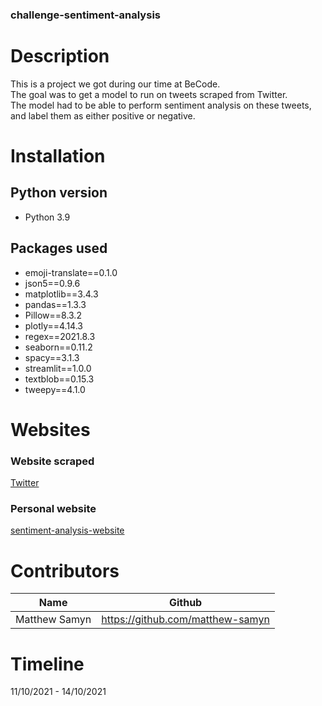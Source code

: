 ### challenge-sentiment-analysis  
# Description
This is a project we got during our time at BeCode.  
The goal was to get a model to run on tweets scraped from Twitter.  
The model had to be able to perform sentiment analysis on these tweets,  
and label them as either positive or negative.

# Installation
## Python version
* Python 3.9

## Packages used
* emoji-translate==0.1.0
* json5==0.9.6
* matplotlib==3.4.3
* pandas==1.3.3
* Pillow==8.3.2
* plotly==4.14.3
* regex==2021.8.3
* seaborn==0.11.2
* spacy==3.1.3
* streamlit==1.0.0
* textblob==0.15.3
* tweepy==4.1.0


# Websites
### Website scraped
<a href="https://www.twitter.com" target="_blank">Twitter</a>

### Personal website
<a href="https://sentiment-analysis-challenge.herokuapp.com/" target="_blank">sentiment-analysis-website</a>


# Contributors
| Name          | Github                           |
|---------------|----------------------------------|
| Matthew Samyn | https://github.com/matthew-samyn |


# Timeline
11/10/2021 - 14/10/2021 